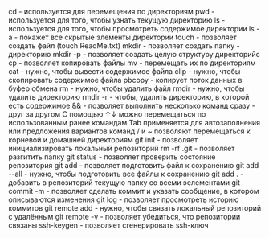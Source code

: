 cd - используется для перемещения по директориям
pwd - используется для того, чтобы узнать текущую директорию
ls - используется для того, чтобы просмотреть содержимое директории
ls -a - покажет все скрытые элементы директории
touch - позволяет создать файл (touch ReadMe.txt)
mkdir - позволяет создать папку - директорию
mkdir -p - позволяет создать целую структуру директорийc
cp - позволяет копировать файлы
mv - перемещать их по директориям
cat - нужно, чтобы вывести содержимое файла
clip - нужно, чтобы скопировать содержимое файла
pbcopy - копирует поток данных в буфер обмена
rm - нужно, чтобы удалить файл
rmdir - нужно, чтобы удалить директорию
rmdir -r - чтобы, удалить директорию, в которой есть содержимое
&& - позволяет выполнить несколько команд сразу - друг за другом
С помощью ↑↓ можно перемещаться по использованным ранее командам
Tab применяется для автозаполнения или предложения вариантов команд
/ и ~ позволяют перемещаться к корневой и домашней директориям 
git init - позволяет инициализировать локальный репозиторий
rm -rf .git - позволяет разгитить папку
git status - позволяет проверить состояние репозитория
git add - позволяет подготовить файл к сохранению
git add --all - нужно, чтобы подготовить все файлы к сохранению
git add . - добавить в репозиторий текущую папку со всеми эелементами
git commit -m - позволяет сделать коммит и указать сообщение, в котором описываются изменения
git log - позволяет просмотреть историю коммитов
git remote add - нужно, чтобы связать локальный репозиторий с удалённым
git remote -v - позволяет убедиться, что репозитории связаны
ssh-keygen - позволяет сгенерировать ssh-ключ


